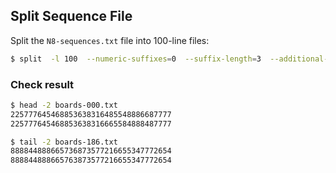 ## Split Sequence File

Split the `N8-sequences.txt` file into 100-line files:

```bash
$ split  -l 100  --numeric-suffixes=0  --suffix-length=3  --additional-suffix=.txt  N8-sequences.txt  boards-
```

### Check result

```bash
$ head -2 boards-000.txt
225777645468853638316485548886687777
225777645468853638316665584888487777

$ tail -2 boards-186.txt
888844888665736873577216655347772654
888844888665763873577216655347772654
```
